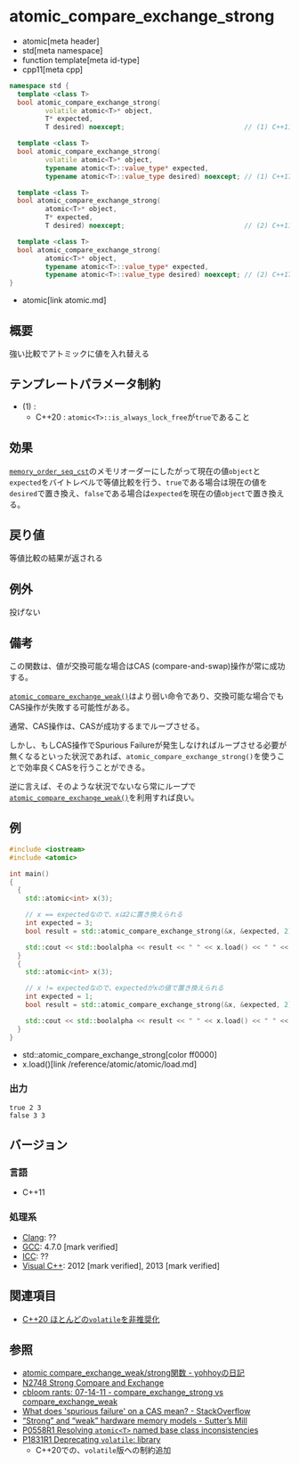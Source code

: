# atomic_compare_exchange_strong
* atomic[meta header]
* std[meta namespace]
* function template[meta id-type]
* cpp11[meta cpp]

```cpp
namespace std {
  template <class T>
  bool atomic_compare_exchange_strong(
         volatile atomic<T>* object,
         T* expected,
         T desired) noexcept;                              // (1) C++11

  template <class T>
  bool atomic_compare_exchange_strong(
         volatile atomic<T>* object,
         typename atomic<T>::value_type* expected,
         typename atomic<T>::value_type desired) noexcept; // (1) C++17

  template <class T>
  bool atomic_compare_exchange_strong(
         atomic<T>* object,
         T* expected,
         T desired) noexcept;                              // (2) C++11

  template <class T>
  bool atomic_compare_exchange_strong(
         atomic<T>* object,
         typename atomic<T>::value_type* expected,
         typename atomic<T>::value_type desired) noexcept; // (2) C++17
}
```
* atomic[link atomic.md]


## 概要
強い比較でアトミックに値を入れ替える


## テンプレートパラメータ制約
- (1) :
    - C++20 : `atomic<T>::is_always_lock_free`が`true`であること


## 効果
[`memory_order_seq_cst`](memory_order.md)のメモリオーダーにしたがって現在の値`object`と`expected`をバイトレベルで等値比較を行う、`true`である場合は現在の値を`desired`で置き換え、`false`である場合は`expected`を現在の値`object`で置き換える。


## 戻り値
等値比較の結果が返される


## 例外
投げない


## 備考
この関数は、値が交換可能な場合はCAS (compare-and-swap)操作が常に成功する。

[`atomic_compare_exchange_weak()`](/reference/atomic/atomic_compare_exchange_weak.md)はより弱い命令であり、交換可能な場合でもCAS操作が失敗する可能性がある。

通常、CAS操作は、CASが成功するまでループさせる。

しかし、もしCAS操作でSpurious Failureが発生しなければループさせる必要が無くなるといった状況であれば、`atomic_compare_exchange_strong()`を使うことで効率良くCASを行うことができる。

逆に言えば、そのような状況でないなら常にループで[`atomic_compare_exchange_weak()`](atomic_compare_exchange_weak.md)を利用すれば良い。


## 例
```cpp example
#include <iostream>
#include <atomic>

int main()
{
  {
    std::atomic<int> x(3);

    // x == expectedなので、xは2に置き換えられる
    int expected = 3;
    bool result = std::atomic_compare_exchange_strong(&x, &expected, 2);

    std::cout << std::boolalpha << result << " " << x.load() << " " << expected << std::endl;
  }
  {
    std::atomic<int> x(3);

    // x != expectedなので、expectedがxの値で置き換えられる
    int expected = 1;
    bool result = std::atomic_compare_exchange_strong(&x, &expected, 2);

    std::cout << std::boolalpha << result << " " << x.load() << " " << expected << std::endl;
  }
}
```
* std::atomic_compare_exchange_strong[color ff0000]
* x.load()[link /reference/atomic/atomic/load.md]


### 出力
```
true 2 3
false 3 3
```

## バージョン
### 言語
- C++11

### 処理系

- [Clang](/implementation.md#clang): ??
- [GCC](/implementation.md#gcc): 4.7.0 [mark verified]
- [ICC](/implementation.md#icc): ??
- [Visual C++](/implementation.md#visual_cpp): 2012 [mark verified], 2013 [mark verified]


## 関連項目
- [C++20 ほとんどの`volatile`を非推奨化](/lang/cpp20/deprecating_volatile.md)


## 参照
- [atomic compare_exchange_weak/strong関数 - yohhoyの日記](http://d.hatena.ne.jp/yohhoy/20120725/p1)
- [N2748 Strong Compare and Exchange](http://www.open-std.org/jtc1/sc22/wg21/docs/papers/2008/n2748.html)
- [cbloom rants: 07-14-11 - compare_exchange_strong vs compare_exchange_weak](http://cbloomrants.blogspot.jp/2011/07/07-14-11-compareexchangestrong-vs.html)
- [What does 'spurious failure' on a CAS mean? - StackOverflow](http://stackoverflow.com/q/355365/463412)
- [“Strong” and “weak” hardware memory models - Sutter’s Mill](https://herbsutter.com/2012/08/02/strong-and-weak-hardware-memory-models/)
- [P0558R1 Resolving `atomic<T>` named base class inconsistencies](http://www.open-std.org/jtc1/sc22/wg21/docs/papers/2017/p0558r1.pdf)
- [P1831R1 Deprecating `volatile`: library](http://www.open-std.org/jtc1/sc22/wg21/docs/papers/2020/p1831r1.html)
    - C++20での、`volatile`版への制約追加
